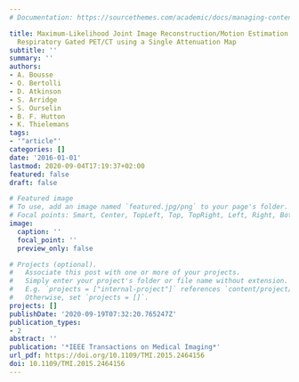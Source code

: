 ```yaml
---
# Documentation: https://sourcethemes.com/academic/docs/managing-content/

title: Maximum-Likelihood Joint Image Reconstruction/Motion Estimation in Attenuation-Corrected
  Respiratory Gated PET/CT using a Single Attenuation Map
subtitle: ''
summary: ''
authors:
- A. Bousse
- O. Bertolli
- D. Atkinson
- S. Arridge
- S. Ourselin
- B. F. Hutton
- K. Thielemans
tags:
- '"article"'
categories: []
date: '2016-01-01'
lastmod: 2020-09-04T17:19:37+02:00
featured: false
draft: false

# Featured image
# To use, add an image named `featured.jpg/png` to your page's folder.
# Focal points: Smart, Center, TopLeft, Top, TopRight, Left, Right, BottomLeft, Bottom, BottomRight.
image:
  caption: ''
  focal_point: ''
  preview_only: false

# Projects (optional).
#   Associate this post with one or more of your projects.
#   Simply enter your project's folder or file name without extension.
#   E.g. `projects = ["internal-project"]` references `content/project/deep-learning/index.md`.
#   Otherwise, set `projects = []`.
projects: []
publishDate: '2020-09-19T07:32:20.765247Z'
publication_types:
- 2
abstract: ''
publication: '*IEEE Transactions on Medical Imaging*'
url_pdf: https://doi.org/10.1109/TMI.2015.2464156
doi: 10.1109/TMI.2015.2464156
---
```

